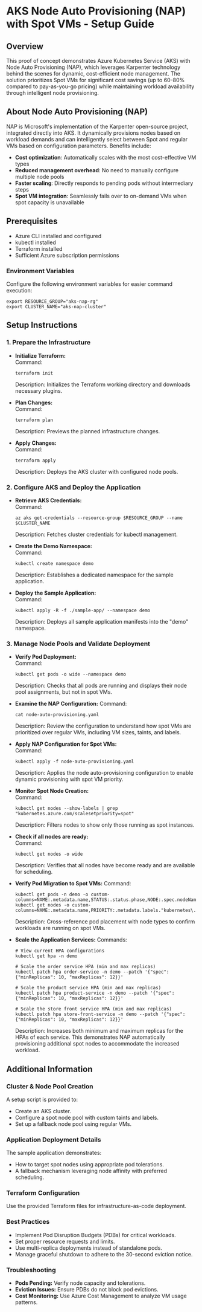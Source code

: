 # AKS Node Auto Provisioning (NAP) with Spot VMs - Setup Guide

## Overview
This proof of concept demonstrates Azure Kubernetes Service (AKS) with Node Auto Provisioning (NAP), which leverages Karpenter technology behind the scenes for dynamic, cost-efficient node management. The solution prioritizes Spot VMs for significant cost savings (up to 60-80% compared to pay-as-you-go pricing) while maintaining workload availability through intelligent node provisioning.

## About Node Auto Provisioning (NAP)
NAP is Microsoft's implementation of the Karpenter open-source project, integrated directly into AKS. It dynamically provisions nodes based on workload demands and can intelligently select between Spot and regular VMs based on configuration parameters. Benefits include:

- **Cost optimization**: Automatically scales with the most cost-effective VM types
- **Reduced management overhead**: No need to manually configure multiple node pools
- **Faster scaling**: Directly responds to pending pods without intermediary steps
- **Spot VM integration**: Seamlessly fails over to on-demand VMs when spot capacity is unavailable

## Prerequisites
- Azure CLI installed and configured
- kubectl installed
- Terraform installed
- Sufficient Azure subscription permissions

### Environment Variables
Configure the following environment variables for easier command execution:
```
export RESOURCE_GROUP="aks-nap-rg"
export CLUSTER_NAME="aks-nap-cluster"
```

## Setup Instructions

### 1. Prepare the Infrastructure
- **Initialize Terraform:**  
  Command: 
  ```
  terraform init
  ```  
  Description: Initializes the Terraform working directory and downloads necessary plugins.

- **Plan Changes:**  
  Command:
  ```
  terraform plan
  ```  
  Description: Previews the planned infrastructure changes.

- **Apply Changes:**  
  Command:
  ```
  terraform apply
  ```  
  Description: Deploys the AKS cluster with configured node pools.

### 2. Configure AKS and Deploy the Application
- **Retrieve AKS Credentials:**  
  Command:
  ```
  az aks get-credentials --resource-group $RESOURCE_GROUP --name $CLUSTER_NAME
  ```  
  Description: Fetches cluster credentials for kubectl management.

- **Create the Demo Namespace:**  
  Command:
  ```
  kubectl create namespace demo
  ```  
  Description: Establishes a dedicated namespace for the sample application.

- **Deploy the Sample Application:**  
  Command:
  ```
  kubectl apply -R -f ./sample-app/ --namespace demo
  ```  
  Description: Deploys all sample application manifests into the "demo" namespace.

### 3. Manage Node Pools and Validate Deployment
- **Verify Pod Deployment:**  
  Command:
  ```
  kubectl get pods -o wide --namespace demo
  ```  
  Description: Checks that all pods are running and displays their node pool assignments, but not in spot VMs.

- **Examine the NAP Configuration:**
  Command:
  ```
  cat node-auto-provisioning.yaml
  ```
  Description: Review the configuration to understand how spot VMs are prioritized over regular VMs, including VM sizes, taints, and labels.

- **Apply NAP Configuration for Spot VMs:**  
  Command:
  ```
  kubectl apply -f node-auto-provisioning.yaml
  ```  
  Description: Applies the node auto-provisioning configuration to enable dynamic provisioning with spot VM priority.

- **Monitor Spot Node Creation:**  
  Command:
  ```
  kubectl get nodes --show-labels | grep "kubernetes.azure.com/scalesetpriority=spot"
  ```  
  Description: Filters nodes to show only those running as spot instances.

- **Check if all nodes are ready:**  
  Command:
  ```
  kubectl get nodes -o wide
  ```  
  Description: Verifies that all nodes have become ready and are available for scheduling.

- **Verify Pod Migration to Spot VMs:**
  Command:
  ```
  kubectl get pods -n demo -o custom-columns=NAME:.metadata.name,STATUS:.status.phase,NODE:.spec.nodeName
  kubectl get nodes -o custom-columns=NAME:.metadata.name,PRIORITY:.metadata.labels."kubernetes\.azure\.com/scalesetpriority"
  ```
  Description: Cross-reference pod placement with node types to confirm workloads are running on spot VMs.

- **Scale the Application Services:**
  Commands:
  ```
  # View current HPA configurations
  kubectl get hpa -n demo

  # Scale the order service HPA (min and max replicas)
  kubectl patch hpa order-service -n demo --patch '{"spec":{"minReplicas": 10, "maxReplicas": 12}}'
  
  # Scale the product service HPA (min and max replicas)
  kubectl patch hpa product-service -n demo --patch '{"spec":{"minReplicas": 10, "maxReplicas": 12}}'
  
  # Scale the store front service HPA (min and max replicas)
  kubectl patch hpa store-front-service -n demo --patch '{"spec":{"minReplicas": 10, "maxReplicas": 12}}'
  
  ```
  Description: Increases both minimum and maximum replicas for the HPAs of each service. This demonstrates NAP automatically provisioning additional spot nodes to accommodate the increased workload.

## Additional Information

### Cluster & Node Pool Creation
A setup script is provided to:
- Create an AKS cluster.
- Configure a spot node pool with custom taints and labels.
- Set up a fallback node pool using regular VMs.

### Application Deployment Details
The sample application demonstrates:
- How to target spot nodes using appropriate pod tolerations.
- A fallback mechanism leveraging node affinity with preferred scheduling.

### Terraform Configuration
Use the provided Terraform files for infrastructure-as-code deployment.

### Best Practices
- Implement Pod Disruption Budgets (PDBs) for critical workloads.
- Set proper resource requests and limits.
- Use multi-replica deployments instead of standalone pods.
- Manage graceful shutdown to adhere to the 30-second eviction notice.

### Troubleshooting
- **Pods Pending:** Verify node capacity and tolerations.
- **Eviction Issues:** Ensure PDBs do not block pod evictions.
- **Cost Monitoring:** Use Azure Cost Management to analyze VM usage patterns.
